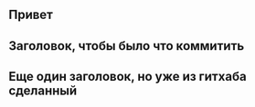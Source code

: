 ## Привет

## Заголовок, чтобы было что коммитить

## Еще один заголовок, но уже из гитхаба сделанный
